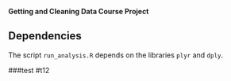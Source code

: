 <b>Getting and Cleaning Data Course Project</b>

## Dependencies
The script `run_analysis.R` depends on the libraries `plyr` and `dply`.

###test
#t12
